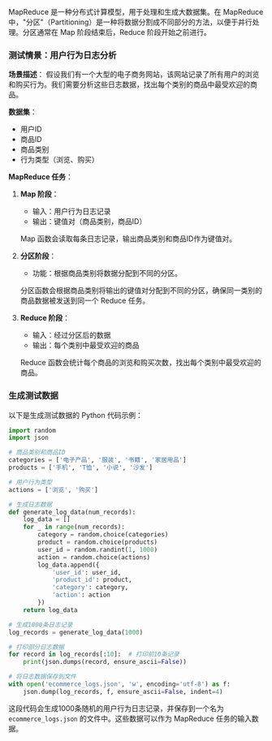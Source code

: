 MapReduce 是一种分布式计算模型，用于处理和生成大数据集。在 MapReduce 中，"分区"（Partitioning）是一种将数据分割成不同部分的方法，以便于并行处理。分区通常在 Map 阶段结束后，Reduce 阶段开始之前进行。

### 测试情景：用户行为日志分析

**场景描述**：
假设我们有一个大型的电子商务网站，该网站记录了所有用户的浏览和购买行为。我们需要分析这些日志数据，找出每个类别的商品中最受欢迎的商品。

**数据集**：
- 用户ID
- 商品ID
- 商品类别
- 行为类型（浏览、购买）

**MapReduce 任务**：

1. **Map 阶段**：
    - 输入：用户行为日志记录
    - 输出：键值对（商品类别，商品ID）

   Map 函数会读取每条日志记录，输出商品类别和商品ID作为键值对。

2. **分区阶段**：
    - 功能：根据商品类别将数据分配到不同的分区。

   分区函数会根据商品类别将输出的键值对分配到不同的分区，确保同一类别的商品数据被发送到同一个 Reduce 任务。

3. **Reduce 阶段**：
    - 输入：经过分区后的数据
    - 输出：每个类别中最受欢迎的商品

   Reduce 函数会统计每个商品的浏览和购买次数，找出每个类别中最受欢迎的商品。

### 生成测试数据

以下是生成测试数据的 Python 代码示例：

```python
import random
import json

# 商品类别和商品ID
categories = ['电子产品', '服装', '书籍', '家居用品']
products = ['手机', 'T恤', '小说', '沙发']

# 用户行为类型
actions = ['浏览', '购买']

# 生成日志数据
def generate_log_data(num_records):
    log_data = []
    for _ in range(num_records):
        category = random.choice(categories)
        product = random.choice(products)
        user_id = random.randint(1, 1000)
        action = random.choice(actions)
        log_data.append({
            'user_id': user_id,
            'product_id': product,
            'category': category,
            'action': action
        })
    return log_data

# 生成1000条日志记录
log_records = generate_log_data(1000)

# 打印部分日志数据
for record in log_records[:10]:  # 打印前10条记录
    print(json.dumps(record, ensure_ascii=False))

# 将日志数据保存到文件
with open('ecommerce_logs.json', 'w', encoding='utf-8') as f:
    json.dump(log_records, f, ensure_ascii=False, indent=4)
```

这段代码会生成1000条随机的用户行为日志记录，并保存到一个名为 `ecommerce_logs.json` 的文件中。这些数据可以作为 MapReduce 任务的输入数据。

